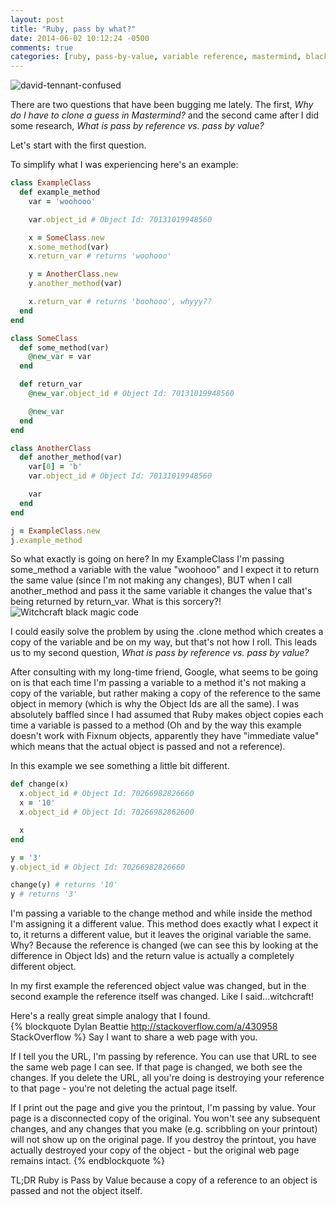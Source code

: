 ```yaml
---
layout: post
title: "Ruby, pass by what?"
date: 2014-06-02 10:12:24 -0500
comments: true
categories: [ruby, pass-by-value, variable reference, mastermind, black magic]
---
```

![david-tennant-confused](http://i.imgur.com/3gQVzL0.gif)

There are two questions that have been bugging me lately. The first, _Why do I have to clone a guess in Mastermind?_ and the second came after I did some research, _What is pass by reference vs. pass by value?_

Let's start with the first question.
<!-- more -->
To simplify what I was experiencing here's an example:  
``` ruby Black magic code going on here
class ExampleClass
  def example_method
    var = 'woohooo'

    var.object_id # Object Id: 70131019948560

    x = SomeClass.new
    x.some_method(var)
    x.return_var # returns 'woohooo'

    y = AnotherClass.new
    y.another_method(var)

    x.return_var # returns 'boohooo', whyyy??
  end
end

class SomeClass
  def some_method(var)
    @new_var = var
  end

  def return_var
    @new_var.object_id # Object Id: 70131019948560

    @new_var
  end
end

class AnotherClass
  def another_method(var)
    var[0] = 'b'
    var.object_id # Object Id: 70131019948560

    var
  end
end

j = ExampleClass.new
j.example_method
```
So what exactly is going on here? In my ExampleClass I'm passing some_method a variable with the value "woohooo" and I expect it to return the same value (since I'm not making any changes), BUT when I call another_method and pass it the same variable it changes the value that's being returned by return_var. What is this sorcery?!  
![Witchcraft black magic code](http://i.imgur.com/PezBytD.gif)

I could easily solve the problem by using the .clone method which creates a copy of the variable and be on my way, but that's not how I roll. This leads us to my second question, _What is pass by reference vs. pass by value?_

After consulting with my long-time friend, Google, what seems to be going on is that each time I'm passing a variable to a method it's not making a copy of the variable, but rather making a copy of the reference to the same object in memory (which is why the Object Ids are all the same). I was absolutely baffled since I had assumed that Ruby makes object copies each time a variable is passed to a method (Oh and by the way this example doesn't work with Fixnum objects, apparently they have "immediate value" which means that the actual object is passed and not a reference).

In this example we see something a little bit different.  
``` ruby Slightly less bewildering code
def change(x)
  x.object_id # Object Id: 70266982826660
  x = '10' 
  x.object_id # Object Id: 70266982862600

  x
end

y = '3'
y.object_id # Object Id: 70266982826660

change(y) # returns '10'
y # returns '3'
```
I'm passing a variable to the change method and while inside the method I'm assigning it a different value. This method does exactly what I expect it to, it returns a different value, but it leaves the original variable the same. Why? Because the reference is changed (we can see this by looking at the difference in Object Ids) and the return value is actually a completely different object.

In my first example the referenced object value was changed, but in the second example the reference itself was changed. Like I said...witchcraft!

Here's a really great simple analogy that I found.  
{% blockquote Dylan Beattie http://stackoverflow.com/a/430958 StackOverflow %}
Say I want to share a web page with you.

If I tell you the URL, I'm passing by reference. You can use that URL to see the same web page I can see. If that page is changed, we both see the changes. If you delete the URL, all you're doing is destroying your reference to that page - you're not deleting the actual page itself.

If I print out the page and give you the printout, I'm passing by value. Your page is a disconnected copy of the original. You won't see any subsequent changes, and any changes that you make (e.g. scribbling on your printout) will not show up on the original page. If you destroy the printout, you have actually destroyed your copy of the object - but the original web page remains intact.
{% endblockquote %}

TL;DR Ruby is Pass by Value because a copy of a reference to an object is passed and not the object itself.